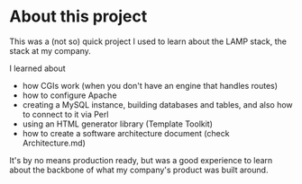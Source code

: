# About this project

This was a (not so) quick project I used to learn about the LAMP stack, the stack at my company. 

I learned about 
- how CGIs work (when you don't have an engine that handles routes)
- how to configure Apache
- creating a MySQL instance, building databases and tables, and also how to connect to it via Perl
- using an HTML generator library (Template Toolkit)
- how to create a software architecture document (check Architecture.md)

It's by no means production ready, but was a good experience to learn about the backbone of what my company's product was built around.
